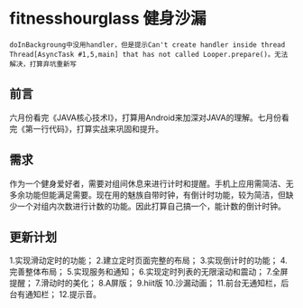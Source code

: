 # fitnesshourglass 健身沙漏

`doInBackgroung中没用handler，但是提示Can't create handler inside thread Thread[AsyncTask #1,5,main] that has not called Looper.prepare()。无法解决，打算弃坑重新写`

## 前言
六月份看完《JAVA核心技术I》，打算用Android来加深对JAVA的理解。七月份看完《第一行代码》，打算实战来巩固和提升。
## 需求
作为一个健身爱好者，需要对组间休息来进行计时和提醒。手机上应用需简洁、无多余功能但能满足需要。现在用的魅族自带时钟，有倒计时功能，较为简洁，但缺少一个对组内次数进行计数的功能。因此打算自己搞一个，能计数的倒计时钟。
## 更新计划
1.实现滑动定时的功能；
2.建立定时页面完整的布局；
3.实现倒计时的功能；
4.完善整体布局；
5.实现服务和通知；
6.实现定时列表的无限滚动和震动；
7.全屏提醒；
7.滑动时的美化；
8.A屏版；
9.hiit版
10.沙漏动画；
11.前台无通知栏，后台有通知栏；
12.提示音。
